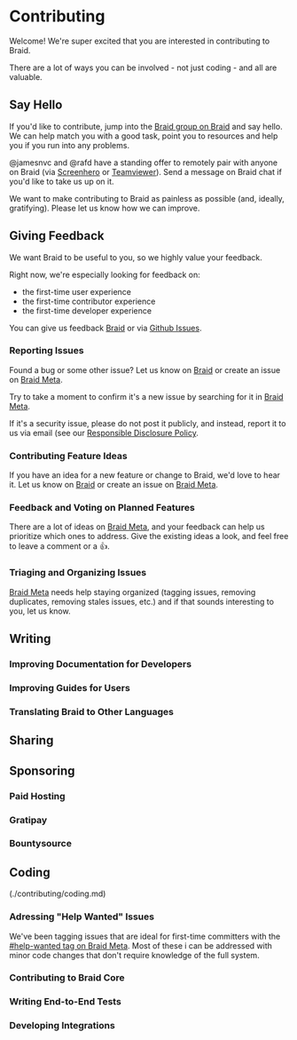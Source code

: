 # Contributing

Welcome! We're super excited that you are interested in contributing to Braid.

There are a lot of ways you can be involved - not just coding - and all are valuable.


## Say Hello

If you'd like to contribute, jump into the [Braid group on Braid](http://braid.chat/group/braid) and say hello. We can help match you with a good task, point you to resources and help you if you run into any problems.

@jamesnvc and @rafd have a standing offer to remotely pair with anyone on Braid (via [Screenhero](https://screenhero.com/) or [Teamviewer](https://www.teamviewer.com/)). Send a message on Braid chat if you'd like to take us up on it.

We want to make contributing to Braid as painless as possible (and, ideally, gratifying). Please let us know how we can improve.


## Giving Feedback

We want Braid to be useful to you, so we highly value your feedback.

Right now, we're especially looking for feedback on:

  - the first-time user experience
  - the first-time contributor experience
  - the first-time developer experience

You can give us feedback [Braid](http://braid.chat/group/braid) or via [Github Issues](https://github.com/braidchat/meta/issues).


### Reporting Issues

Found a bug or some other issue? Let us know on [Braid](http://braid.chat/group/braid) or create an issue on [Braid Meta](https://github.com/braidchat/meta/issues).

Try to take a moment to confirm it's a new issue by searching for it in [Braid Meta](https://github.com/braidchat/meta/issues).

If it's a security issue, please do not post it publicly, and instead, report it to us via email (see our [Responsible Disclosure Policy](./responsible-disclosure-policy.md).


### Contributing Feature Ideas

If you have an idea for a new feature or change to Braid, we'd love to hear it. Let us know on [Braid](http://braid.chat/group/braid) or create an issue on [Braid Meta](https://github.com/braidchat/meta/issues).


### Feedback and Voting on Planned Features

There are a lot of ideas on [Braid Meta](https://github.com/braidchat/meta/issues), and your feedback can help us prioritize which ones to address. Give the existing ideas a look, and feel free to leave a comment or a :+1:.


### Triaging and Organizing Issues

[Braid Meta](https://github.com/braidchat/meta/issues) needs help staying organized (tagging issues, removing duplicates, removing stales issues, etc.) and if that sounds interesting to you, let us know.


## Writing

### Improving Documentation for Developers

### Improving Guides for Users

### Translating Braid to Other Languages


## Sharing


## Sponsoring

### Paid Hosting

### Gratipay

### Bountysource



## Coding

(./contributing/coding.md)


### Adressing "Help Wanted" Issues

We've been tagging issues that are ideal for first-time committers with the [#help-wanted tag on Braid Meta](https://github.com/braidchat/meta/issues?q=is%3Aissue+is%3Aopen+label%3Ahelp-wanted). Most of these i can be addressed with minor code changes that don't require knowledge of the full system.


### Contributing to Braid Core


### Writing End-to-End Tests


### Developing Integrations



